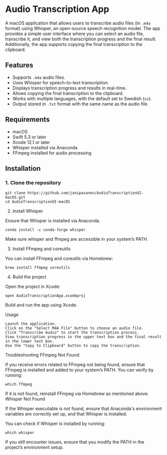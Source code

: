 # Audio Transcription App

A macOS application that allows users to transcribe audio files (in `.m4a` format) using Whisper, an open-source speech recognition model. The app provides a simple user interface where you can select an audio file, transcribe it, and view both the transcription progress and the final result. Additionally, the app supports copying the final transcription to the clipboard.

## Features

- Supports `.m4a` audio files.
- Uses Whisper for speech-to-text transcription.
- Displays transcription progress and results in real-time.
- Allows copying the final transcription to the clipboard.
- Works with multiple languages, with the default set to Swedish (`sv`).
- Output stored in `.txt` format with the same name as the audio file.

## Requirements

- macOS
- Swift 5.3 or later
- Xcode 12.1 or later
- Whisper installed via Anaconda
- FFmpeg installed for audio processing

## Installation

### 1. Clone the repository

```
git clone https://github.com/janipasanen/AudioTranscriptionUI-macOS.git
cd AudioTranscriptionUI-macOS
```

2. Install Whisper

Ensure that Whisper is installed via Anaconda.

```
conda install -c conda-forge whisper
```

Make sure whisper and ffmpeg are accessible in your system’s PATH.


3. Install FFmpeg and coreutils

You can install FFmpeg and coreutils via Homebrew:

```
brew install ffmpeg coreutils

```

4. Build the project

Open the project in Xcode:

```
open AudioTranscriptionApp.xcodeproj
```

Build and run the app using Xcode.


Usage

    Launch the application.
    Click on the "Select M4A File" button to choose an audio file.
    Click "Transcribe Audio" to start the transcription process.
    View transcription progress in the upper text box and the final result in the lower text box.
    Use the "Copy to Clipboard" button to copy the transcription.


Troubleshooting
FFmpeg Not Found

If you receive errors related to FFmpeg not being found, ensure that FFmpeg is installed and added to your system’s PATH. You can verify by running:

```
which ffmpeg
```

If it is not found, reinstall FFmpeg via Homebrew as mentioned above.
Whisper Not Found

If the Whisper executable is not found, ensure that Anaconda's environment variables are correctly set up, and that Whisper is installed.

You can check if Whisper is installed by running:

```
which whisper
```

If you still encounter issues, ensure that you modify the PATH in the project’s environment setup.
